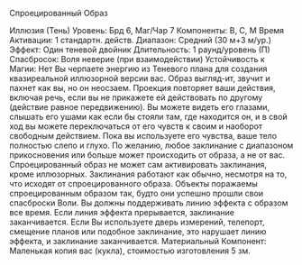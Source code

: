 
Спроецированный Образ

Иллюзия (Тень)
Уровень: Брд 6, Маг/Чар 7
Компоненты: В, С, М
Время Активации: 1 стандартн. действ.
Диапазон: Средний (30 м+3 м/ур.)
Эффект: Один теневой двойник
Длительность: 1 раунд/уровень (П)
Спасбросок: Воля неверие (при
взаимодействии)
Устойчивость к Магии: Нет
Вы черпаете энергию из Теневого плана для создания квазиреальной иллюзорной версии вас. Образ выгляд-ит,
звучит и пахнет как вы, но он неосзаем.
Проекция повторяет ваши действия,
включая речь, если вы не прикажете ей
действовать по другому (действие равное передвижению).
Вы можете видеть его глазами, слышать его ушами как если бы стояли там,
где находится он, и в свой ход вы можете переключаться от его чувств к своим
и наоборот свободным действием. Пока
вы используете его чувства, ваше тело
полностью слепо и глухо.
По желанию, любое заклинание с
диапазоном прикосновения или больше
может происходить от образа, а не от
вас. Спроецированный образ не может
сам активировать заклинания, кроме
иллюзорных. Заклинания работают как
обычно, несмотря на то, что исходят от
спроецированного образа.
Объекты поражаемы спроецированным образом так, будто они успешно
прошли свои спасброски Воли.
Вы должны поддерживать линию
эффекта с образом все время. Если линия эффекта прерывается, заклинание
заканчивается. Если Вы используете
дверь измерений, телепорт, смещение
планов или подобное заклинание, это
нарушает линию эффекта, и заклинание
заканчивается.
Материальный Компонент: Маленькая копия вас (кукла), стоимостью изготовления 5 зм.